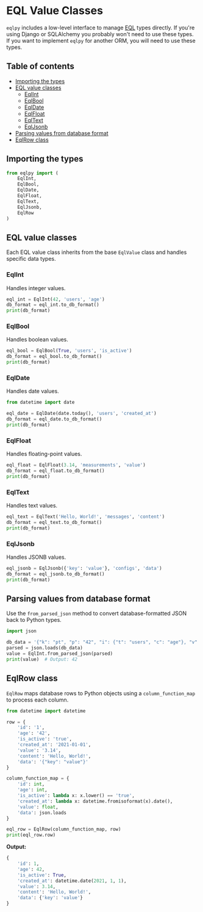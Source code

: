# EQL Value Classes

`eqlpy` includes a low-level interface to manage [EQL](https://github.com/cipherstash/encrypt-query-language) types directly.
If you're using Django or SQLAlchemy you probably won't need to use these types. 
If you want to implement `eqlpy` for another ORM, you will need to use these types. 

## Table of contents

- [Importing the types](#importing-the-types)
- [EQL value classes](#eql-value-classes)
  - [EqlInt](#eqlint)
  - [EqlBool](#eqlbool)
  - [EqlDate](#eqldate)
  - [EqlFloat](#eqlfloat)
  - [EqlText](#eqltext)
  - [EqlJsonb](#eqljsonb)
- [Parsing values from database format](#parsing-values-from-database-format)
- [EqlRow class](#eqlrow-class)

## Importing the types

```python
from eqlpy import (
    EqlInt,
    EqlBool,
    EqlDate,
    EqlFloat,
    EqlText,
    EqlJsonb,
    EqlRow
)
```

## EQL value classes

Each EQL value class inherits from the base `EqlValue` class and handles specific data types.

### EqlInt

Handles integer values.

```python
eql_int = EqlInt(42, 'users', 'age')
db_format = eql_int.to_db_format()
print(db_format)
```

### EqlBool

Handles boolean values.

```python
eql_bool = EqlBool(True, 'users', 'is_active')
db_format = eql_bool.to_db_format()
print(db_format)
```

### EqlDate

Handles date values.

```python
from datetime import date

eql_date = EqlDate(date.today(), 'users', 'created_at')
db_format = eql_date.to_db_format()
print(db_format)
```

### EqlFloat

Handles floating-point values.

```python
eql_float = EqlFloat(3.14, 'measurements', 'value')
db_format = eql_float.to_db_format()
print(db_format)
```

### EqlText

Handles text values.

```python
eql_text = EqlText('Hello, World!', 'messages', 'content')
db_format = eql_text.to_db_format()
print(db_format)
```

### EqlJsonb

Handles JSONB values.

```python
eql_jsonb = EqlJsonb({'key': 'value'}, 'configs', 'data')
db_format = eql_jsonb.to_db_format()
print(db_format)
```

## Parsing values from database format

Use the `from_parsed_json` method to convert database-formatted JSON back to Python types.

```python
import json

db_data = '{"k": "pt", "p": "42", "i": {"t": "users", "c": "age"}, "v": 1, "q": null}'
parsed = json.loads(db_data)
value = EqlInt.from_parsed_json(parsed)
print(value)  # Output: 42
```

## EqlRow class

`EqlRow` maps database rows to Python objects using a `column_function_map` to process each column.

```python
from datetime import datetime

row = {
    'id': '1',
    'age': '42',
    'is_active': 'true',
    'created_at': '2021-01-01',
    'value': '3.14',
    'content': 'Hello, World!',
    'data': '{"key": "value"}'
}

column_function_map = {
    'id': int,
    'age': int,
    'is_active': lambda x: x.lower() == 'true',
    'created_at': lambda x: datetime.fromisoformat(x).date(),
    'value': float,
    'data': json.loads
}

eql_row = EqlRow(column_function_map, row)
print(eql_row.row)
```

**Output:**

```python
{
    'id': 1,
    'age': 42,
    'is_active': True,
    'created_at': datetime.date(2021, 1, 1),
    'value': 3.14,
    'content': 'Hello, World!',
    'data': {'key': 'value'}
}
```
